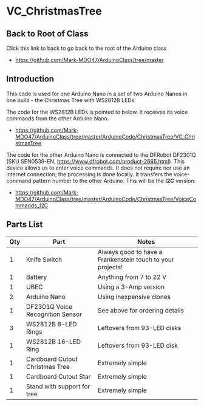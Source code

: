 # VC_ChristmasTree

## Back to Root of Class
Click this link to back to go back to the root of the Arduino class
- https://github.com/Mark-MDO47/ArduinoClass/tree/master

## Introduction
This code is used for one Arduino Nano in a set of two Arduino Nanos in one build - the Christmas Tree with WS2812B LEDs.

The code for the WS2812B LEDs is pointed to below. It receives its voice commands from the other Arduino Nano.
* https://github.com/Mark-MDO47/ArduinoClass/tree/master/ArduinoCode/ChristmasTree/VC_ChristmasTree

The code for the other Arduino Nano is connected to the DFRobot DF2301Q (SKU SEN0539-EN, https://www.dfrobot.com/product-2665.html). This device allows us to enter voice commands. It does not require nor use an internet connection; the processing is done locally. It transfers the voice-command pattern number to the other Arduino. This will be the **I2C** version:
* https://github.com/Mark-MDO47/ArduinoClass/tree/master/ArduinoCode/ChristmasTree/VoiceCommands_I2C

## Parts List
| Qty | Part | Notes |
| --- | --- | --- |
| 1 | Knife Switch | Always good to have a Frankenstein touch to your projects! |
| 1 | Battery | Anything from 7 to 22 V |
| 1 | UBEC | Using a 3-Amp version |
| 2 | Arduino Nano | Using inexpensive clones |
| 1 | DF2301Q Voice Recognition Sensor | See above for ordering details |
| 3 | WS2812B 8-LED Rings | Leftovers from 93-LED disks |
| 1 | WS2812B 16-LED Ring | Leftovers from 93-LED disk |
| 1 | Cardboard Cutout Christmas Tree | Extremely simple |
| 1 | Cardboard Cutout Star | Extremely simple |
| 1 | Stand with support for tree | Extremely simple |

